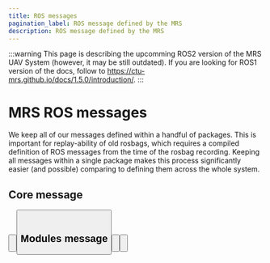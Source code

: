```yaml
---
title: ROS messages
pagination_label: ROS message defined by the MRS
description: ROS message defined by the MRS
---
```


:::warning
This page is describing the upcomming ROS2 version of the MRS UAV System (however, it may be still outdated). If you are looking for ROS1 version of the docs, follow to https://ctu-mrs.github.io/docs/1.5.0/introduction/.
:::

# MRS ROS messages

We keep all of our messages defined within a handful of packages.
This is important for replay-ability of old rosbags, which requires a compiled definition of ROS messages from the time of the rosbag recording.
Keeping all messages within a single package makes this process significantly easier (and possible) comparing to defining them across the whole system.

## Core message

<Button label="🔗 mrs_msgs API" link="https://ctu-mrs.github.io/mrs_msgs/" block /><br />

<Button label="🔗 mrs_msgs repository" link="https://github.com/ctu-mrs/mrs_msgs" block /><br />

## Modules message

<Button label="🔗 mrs_modules_msgs API" link="https://ctu-mrs.github.io/mrs_modules_msgs/" block /><br />

<Button label="🔗 mrs_modules_msgs repository" link="https://github.com/ctu-mrs/mrs_modules_msgs" block /><br />
